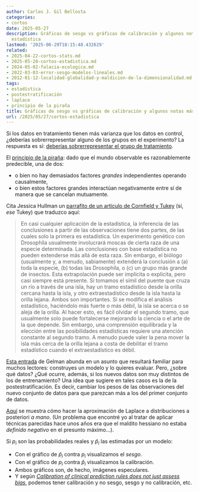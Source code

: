```yaml
---
author: Carlos J. Gil Bellosta
categories:
- cortos
date: 2025-05-27
description: Gráficas de sesgo vs gráficas de calibración y algunos notas más sobre
  estadística
lastmod: '2025-06-29T18:15:48.432629'
related:
- 2025-04-22-cortos-stats.md
- 2025-05-20-cortos-estadistica.md
- 2024-05-02-falacia-ecologica.md
- 2022-03-03-error-sesgo-modelos-lineales.md
- 2012-01-12-localidad-globalidad-y-maldicion-de-la-dimensionalidad.md
tags:
- estadística
- postestratificación
- laplace
- principio de la piraña
title: Gráficas de sesgo vs gráficas de calibración y algunos notas más sobre estadística
url: /2025/05/27/cortos-estadistica
---
```


Si los datos en tratamiento tienen más varianza que los datos en control, ¿deberías sobrerrepresentar alguno de los grupos en el experimento? La respuesta es sí:
[deberías sobrerrepresentar el grupo de tratamiento](https://statmodeling.stat.columbia.edu/2025/03/21/you-can-learn-a-lot-from-a-simple-simulation-example-of-experimental-design-with-unequal-variances-for-treatment-and-control-data/).

El [principio de la piraña](https://statmodeling.stat.columbia.edu/2025/03/22/the-piranha-principle-what-does-it-mean-exactly/): dado que el mundo observable es razonablemente predecible, una de dos:
- o bien no hay demasiados factores _grandes_ independientes operando causalmente,
- o bien estos factores grandes interactúan negativamente entre sí de manera que se cancelan mutuamente.

Cita Jessica Hullman un [parrafito de un artículo de Cornfield y Tukey](https://statmodeling.stat.columbia.edu/2024/11/08/two-spans-of-the-bridge-of-inference/) (sí, _ese_ Tukey) que traduzco aquí:

> En casi cualquier aplicación de la estadística, la inferencia de las conclusiones a partir de las observaciones tiene dos partes, de las cuales solo la primera es estadística. Un experimento genético con Drosophila usualmente involucrará moscas de cierta raza de una especie determinada. Las conclusiones con base estadística no pueden extenderse más allá de esta raza. Sin embargo, el biólogo (usualmente y, a menudo, sabiamente) extenderá la conclusión a (a) toda la especie, (b) todas las Drosophila, o (c) un grupo más grande de insectos. Esta extrapolación puede ser implícita o explícita, pero casi siempre está presente. Si tomamos el símil del puente que cruza un río a través de una isla, hay un tramo estadístico desde la orilla cercana hasta la isla, y otro extraestadístico desde la isla hasta la orilla lejana. Ambos son importantes. Si se modifica el análisis estadístico, haciéndolo más fuerte o más débil, la isla se acerca o se aleja de la orilla. Al hacer esto, es fácil olvidar el segundo tramo, que usualmente solo puede fortalecerse mejorando la ciencia o el arte de la que depende. Sin embargo, una comprensión equilibrada y la elección entre las posibilidades estadísticas requiere una atención constante al segundo tramo. A menudo puede valer la pena mover la isla más cerca de la orilla lejana a costa de debilitar el tramo estadístico cuando el extraestadístico es débil.

[Esta entrada](https://statmodeling.stat.columbia.edu/2025/05/08/dont-hold-out-on-me-some-thoughts-on-out-of-sample-prediction/) de Gelman abunda en un asunto que resultará familiar para muchos lectores: construyes un modelo y lo quieres evaluar. Pero, ¿sobre qué datos? ¿Qué ocurre, además, si los nuevos datos son muy distintos de los de entrenamiento? Una idea que sugiere en tales casos es la de la postestratificación. Es decir, cambiar los pesos de las observaciones del nuevo conjunto de datos para que parezcan más a los del primer conjunto de datos.

[Aquí](https://www.sumsar.net/blog/2013/11/easy-laplace-approximation/) se muestra cómo hacer la aproximación de Laplace a distribuciones a posteriori _a mano_. (Un problema que encontré yo al tratar de aplicar técnicas parecidas hace unos años era que el maldito hessiano no estaba _definido negativo_ en el presunto máximo...).

Si $p_i$ son las probabilidades reales y $\hat{p}_i$ las estimadas por un modelo:
- Con el gráfico de $\hat{p}_i$ contra $p_i$ visualizamos el _sesgo_.
- Con el gráfico de $p_i$ contra $\hat{p}_i$ visualizamos la calibración.
- Ambos gráficos son, de hecho, imágenes especulares.
- Y según [_Calibration of clinical prediction rules does not just assess bias_](https://www.jclinepi.com/article/S0895-4356(13)00237-0/abstract), podemos tener calibración y no sesgo, sesgo y no calibración, etc.